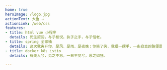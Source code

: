 ```yaml
---
home: true
heroImage: /logo.jpg
actionText: 大鱼 →
actionLink: /web/css
features:
- title: html vue 小程序
  details: 死生契阔，与子相悦。执子之手，与子偕老。
- title: spring 全家桶
  details: 这次我离开你，是风，是雨，是夜晚；你笑了笑，我摆一摆手，一条寂寞的路便展向两头了。
- title: docker k8s istio
  details: 有美人兮，见之不忘，一日不见兮，思之如狂。

---
```


<ClientOnly>
  <foot/>  
</ClientOnly> 